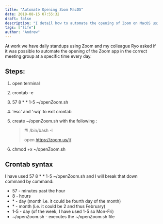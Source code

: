 ```yaml
---
title: "Automate Opening Zoom MacOS"
date: 2018-08-15 07:55:32
draft: false
description: "I detail how to automate the opening of Zoom on MacOS using crontab."
tags: ["life"]
author: "Andrew"
---
```


At work we have daily standups using Zoom and my colleague Ryo asked if it was possible to automate the opening of the Zoom app in the correct meeting group at a specific time every day.

## Steps:

1.  open terminal
2.  crontab -e
3.  57 8 \* \* 1-5 ~/openZoom.sh

4.  'esc' and ':wq' to exit crontab
5.  create ~/openZoom.sh with the following :

    > #! /bin/bash -l
    >
    > open https://zoom.us/j/<meeting-id>

6.  chmod +x ~/openZoom.sh

## Crontab syntax

I have used 57 8 \* \* 1-5 ~/openZoom.sh and I will break that down command by command:

- 57 - minutes past the hour
- 8 - hours
- \* - day (month i.e. it could be fourth day of the month)
- \* - month (i.e. it could be 2 and thus February)
- 1-5 - day (of the week, I have used 1-5 so Mon-Fri)
- ~/openZoom.sh - executes the ~/openZoom.sh file
